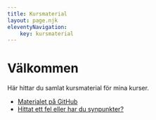 ```yaml
---
title: Kursmaterial
layout: page.njk
eleventyNavigation:
    key: kursmaterial
---
```


# Välkommen

Här hittar du samlat kursmaterial för mina kurser.

- [Materialet på GitHub](https://github.com/jensadev/kursmaterial)
- [Hittat ett fel eller har du synpunkter?](https://github.com/jensadev/kursmaterial/issues)

